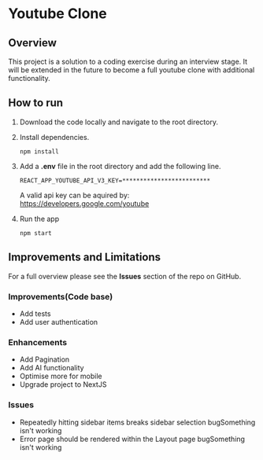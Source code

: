 # Youtube Clone

## Overview

This project is a solution to a coding exercise during an interview stage. It will be extended in the future to become a full youtube clone with additional functionality.

## How to run

1. Download the code locally and navigate to the root directory.

2. Install dependencies.

   `npm install`

3. Add a <b>.env</b> file in the root directory and add the following line.

   `REACT_APP_YOUTUBE_API_V3_KEY=*************************`

   A valid api key can be aquired by: https://developers.google.com/youtube

4. Run the app

   `npm start`

## Improvements and Limitations

For a full overview please see the <b>Issues</b> section of the repo on GitHub.

### Improvements(Code base)

- Add tests
- Add user authentication

### Enhancements

- Add Pagination
- Add AI functionality
- Optimise more for mobile
- Upgrade project to NextJS

### Issues

- Repeatedly hitting sidebar items breaks sidebar selection bugSomething isn't working
- Error page should be rendered within the Layout page bugSomething isn't working
